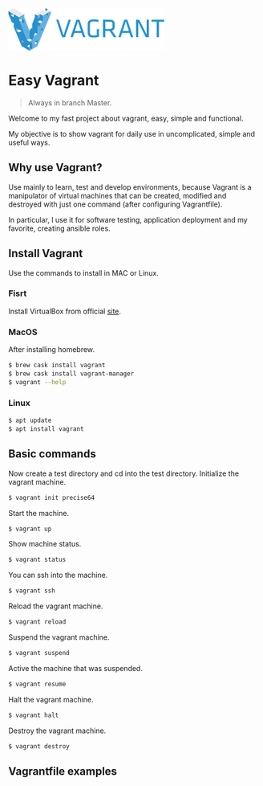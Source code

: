 ![Logo of the project](https://raw.githubusercontent.com/mrlucasfreitas/easy-vagrant/master/img/vagrant01.png)

# Easy Vagrant
> Always in branch Master.

Welcome to my fast project about vagrant, easy, simple and functional.

My objective is to show vagrant for daily use in uncomplicated, simple and useful ways.

## Why use Vagrant?
Use mainly to learn, test and develop environments, because Vagrant is a manipulator of virtual machines that can be created, modified and destroyed with just one command (after configuring Vagrantfile).

In particular, I use it for software testing, application deployment and my favorite, creating ansible roles.

## Install Vagrant
Use the commands to install in MAC or Linux.

### Fisrt
Install VirtualBox from official [site](https://www.virtualbox.org).

### MacOS
After installing homebrew.
```sh
$ brew cask install vagrant
$ brew cask install vagrant-manager
$ vagrant --help
```

### Linux
```sh
$ apt update
$ apt install vagrant
```

## Basic commands
Now create a test directory and cd into the test directory.
Initialize the vagrant machine.
```sh
$ vagrant init precise64
```

Start the machine.
```sh
$ vagrant up
```

Show machine status.
```sh
$ vagrant status
```

You can ssh into the machine.
```sh
$ vagrant ssh
```

Reload the vagrant machine.
```sh
$ vagrant reload
```

Suspend the vagrant machine.
```sh
$ vagrant suspend
```

Active the machine that was suspended.
```sh
$ vagrant resume
```

Halt the vagrant machine.
```sh
$ vagrant halt
```

Destroy the vagrant machine.
```sh
$ vagrant destroy
```

## Vagrantfile examples
